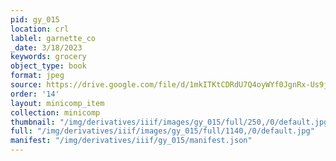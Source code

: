 ```yaml
---
pid: gy_015
location: crl
lablel: garnette_co
_date: 3/18/2023
keywords: grocery
object_type: book
format: jpeg
source: https://drive.google.com/file/d/1mkITKtCDRdU7Q4oyWYf0JgnRx-Us9jtg/view?usp=sharing
order: '14'
layout: minicomp_item
collection: minicomp
thumbnail: "/img/derivatives/iiif/images/gy_015/full/250,/0/default.jpg"
full: "/img/derivatives/iiif/images/gy_015/full/1140,/0/default.jpg"
manifest: "/img/derivatives/iiif/gy_015/manifest.json"
---
```

